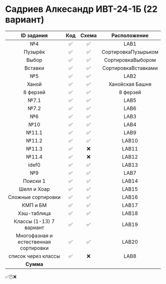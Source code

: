 # Садриев Алкесандр ИВТ-24-1Б (22 вариант)
| ID задания | Код | Схема | Расположение |                                                 
| :----: | :----: | :----: | :----: |
| №4 | ✅ | ✅ | LAB1 |
| Пузырёк | ✅ | ✅ | СортировкаПузырьком |
| Выбор | ✅ | ✅ | СортировкаВыбором |
| Вставки | ✅ | ✅ | СортировкаВставками |
| №5 | ✅ | ✅ | LAB2 |
| Ханой | ✅ | ✅ | Ханойская Башня |
| 8 ферзей | ✅ | ✅ | 8 ферзей |
| №7.1 | ✅ | ✅ | LAB5 |
| №7.2 | ✅ | ✅ | LAB6 |
| №6 | ✅ | ✅ | LAB3 |
| №10 | ✅ | ✅ | LAB4 |
| №11.1 | ✅ | ✅ | LAB9 |
| №11.2 | ✅ | ✅ | LAB10 |
| №11.3 | ✅ | ❌ | LAB11 |
| №11.4 | ✅ | ❌ | LAB12 |
| idef0 | ✅ | ✅ | LAB13 |
| №9 | ✅ | ✅ | LAB7 |
| Поиски 1 | ✅ | ✅ | LAB14 |
| Шелл и Хоар | ✅ | ✅ | LAB15 |
| Сложные сортировки | ✅ | ✅ | LAB16 |
| КМП и БМ | ✅ | ✅ | LAB17 |
| Хэш-таблица | ✅ | ✅ | LAB18 |
| Классы (1-13) 7 вариант | ✅ | ✅ | LAB19 |
| Многофазная и естественная сортировки | ✅ | ✅ | LAB20 |
| список через классы | ✅ | ❌ | LAB8 |
| **Сумма** |  |  |  |
✅🕐❌
